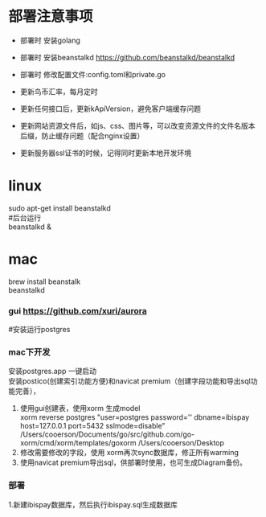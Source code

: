 # 部署注意事项

- 部署时 安装golang
- 部署时 安装beanstalkd https://github.com/beanstalkd/beanstalkd
- 部署时 修改配置文件:config.toml和private.go

- 更新鸟币汇率，每月定时
- 更新任何接口后，更新kApiVersion，避免客户端缓存问题
- 更新网站资源文件后，如js、css、图片等，可以改变资源文件的文件名版本后缀，防止缓存问题（配合nginx设置）
- 更新服务器ssl证书的时候，记得同时更新本地开发环境


# linux  
sudo apt-get install beanstalkd  
#后台运行  
beanstalkd & 

# mac  
brew install beanstalk  
beanstalkd  
### gui https://github.com/xuri/aurora  


#安装运行postgres
### mac下开发  
安装postgres.app 一键启动  
安装postico(创建索引功能方便)和navicat premium（创建字段功能和导出sql功能完善），  

1. 使用gui创建表，使用xorm 生成model  
xorm reverse postgres "user=postgres password='' dbname=ibispay host=127.0.0.1 port=5432 sslmode=disable"   /Users/cooerson/Documents/go/src/github.com/go-xorm/cmd/xorm/templates/goxorm  /Users/cooerson/Desktop  
2. 修改需要修改的字段，使用 xorm再次sync数据库，修正所有warming  
3. 使用navicat premium导出sql，供部署时使用，也可生成Diagram备份。  

### 部署
1.新建ibispay数据库，然后执行ibispay.sql生成数据库